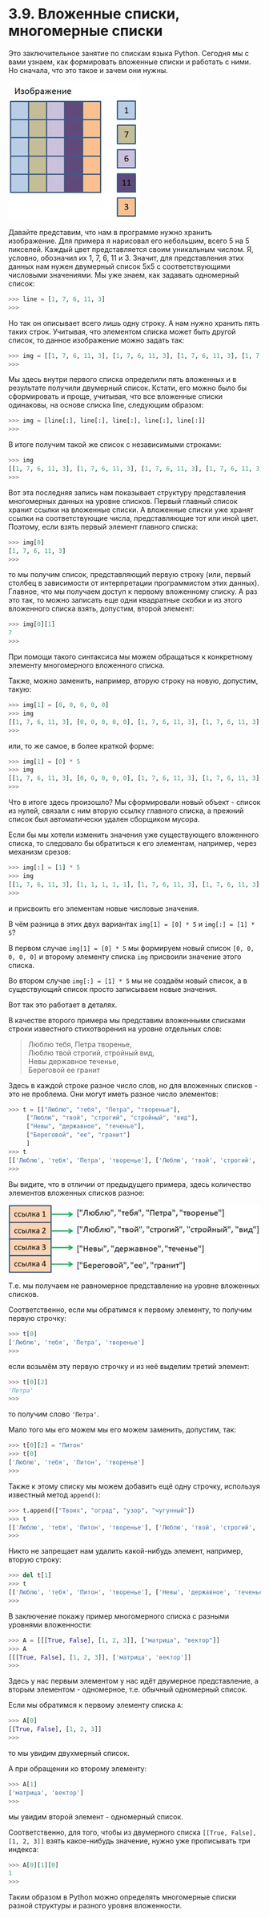 # 3.9. Вложенные списки, многомерные списки

Это заключительное занятие по спискам языка Python. Сегодня мы с вами узнаем, как формировать вложенные списки и работать с ними. Но сначала, что это такое и зачем они нужны.

![Двумерный список 5x5](../picture/03-picture/03.09.01.jpg "Двумерный список 5x5")

Давайте представим, что нам в программе нужно хранить изображение. Для примера я нарисовал его небольшим, всего 5 на 5 пикселей. Каждый цвет представляется своим уникальным числом. Я, условно, обозначил их 1, 7, 6, 11 и 3. Значит, для представления этих данных нам нужен двумерный список 5x5 с соответствующими числовыми значениями. Мы уже знаем, как задавать одномерный список:

```python
>>> line = [1, 7, 6, 11, 3]
>>>
```

Но так он описывает всего лишь одну строку. А нам нужно хранить пять таких строк. Учитывая, что элементом списка может быть другой список, то данное изображение можно задать так:

```python
>>> img = [[1, 7, 6, 11, 3], [1, 7, 6, 11, 3], [1, 7, 6, 11, 3], [1, 7, 6, 11, 3], [1, 7, 6, 11, 3]]
>>>
```

Мы здесь внутри первого списка определили пять вложенных и в результате получили двумерный список. Кстати, его можно было бы сформировать и проще, учитывая, что все вложенные списки одинаковы, на основе списка line, следующим образом:

```python
>>> img = [line[:], line[:], line[:], line[:], line[:]]
>>>
```

В итоге получим такой же список с независимыми строками:

```python
>>> img
[[1, 7, 6, 11, 3], [1, 7, 6, 11, 3], [1, 7, 6, 11, 3], [1, 7, 6, 11, 3], [1, 7, 6, 11, 3]]
>>>
```

Вот эта последняя запись нам показывает структуру представления многомерных данных на уровне списков. Первый главный список хранит ссылки на вложенные списки. А вложенные списки уже хранят ссылки на соответствующие числа, представляющие тот или иной цвет. Поэтому, если взять первый элемент главного списка:

```python
>>> img[0]
[1, 7, 6, 11, 3]
>>>
```

то мы получим список, представляющий первую строку (или, первый столбец в зависимости от интерпретации программистом этих данных). Главное, что мы получаем доступ к первому вложенному списку. А раз это так, то можно записать еще одни квадратные скобки и из этого вложенного списка взять, допустим, второй элемент:

```python
>>> img[0][1]
7
>>>
```

При помощи такого синтаксиса мы можем обращаться к конкретному элементу многомерного вложенного списка.

Также, можно заменить, например, вторую строку на новую, допустим, такую:

```python
>>> img[1] = [0, 0, 0, 0, 0]
>>> img
[[1, 7, 6, 11, 3], [0, 0, 0, 0, 0], [1, 7, 6, 11, 3], [1, 7, 6, 11, 3], [1, 7, 6, 11, 3]]
>>>
```

или, то же самое, в более краткой форме:

```python
>>> img[1] = [0] * 5
>>> img
[[1, 7, 6, 11, 3], [0, 0, 0, 0, 0], [1, 7, 6, 11, 3], [1, 7, 6, 11, 3], [1, 7, 6, 11, 3]]
>>>
```

Что в итоге здесь произошло? Мы сформировали новый объект - список из нулей, связали с ним вторую ссылку главного списка, а прежний список был автоматически удален сборщиком мусора.

Если бы мы хотели изменить значения уже существующего вложенного списка, то следовало бы обратиться к его элементам, например, через механизм срезов:

```python
>>> img[:] = [1] * 5
>>> img
[[1, 7, 6, 11, 3], [1, 1, 1, 1, 1], [1, 7, 6, 11, 3], [1, 7, 6, 11, 3], [1, 7, 6, 11, 3]]
>>>
```

и присвоить его элементам новые числовые значения.

В чём разница в этих двух вариантах `img[1] = [0] * 5` и `img[:] = [1] * 5`?

В первом случае `img[1] = [0] * 5` мы формируем новый список `[0, 0, 0, 0, 0]` и второму элементу списка `img` присвоили значение этого списка.

Во втором случае `img[:] = [1] * 5` мы не создаём новый список, а в существующий список просто записываем новые значения.

Вот так это работает в деталях.

В качестве второго примера мы представим вложенными списками строки известного стихотворения на уровне отдельных слов:

> Люблю тебя, Петра творенье,\
> Люблю твой строгий, стройный вид,\
> Невы державное теченье,\
> Береговой ее гранит

Здесь в каждой строке разное число слов, но для вложенных списков - это не проблема. Они могут иметь разное число элементов:

```python
>>> t = [["Люблю", "тебя", "Петра", "творенье"],
     ["Люблю", "твой", "строгий", "стройный", "вид"],
     ["Невы", "державное", "теченье"],
     ["Береговой", "ее", "гранит"]
     ]
>>> t
[['Люблю', 'тебя', 'Петра', 'творенье'], ['Люблю', 'твой', 'строгий', 'стройный', 'вид'], ['Невы', 'державное', 'теченье'], ['Береговой', 'ее', 'гранит']]
>>>
```

Вы видите, что в отличии от предыдущего примера, здесь количество элементов вложенных списков разное:

![Двумерный список стихотворения](../picture/03-picture/03.09.02.jpg "Двумерный список стихотворения")

Т.е. мы получаем не равномерное представление на уровне вложенных списков.

Соответственно, если мы обратимся к первому элементу, то получим первую строчку:

```python
>>> t[0]
['Люблю', 'тебя', 'Петра', 'творенье']
>>>
```

если возьмём эту первую строчку и из неё выделим третий элемент:

```python
>>> t[0][2]
'Петра'
>>>
```

то получим слово `'Петра'`.

Мало того мы его можем мы его можем заменить, допустим, так:

```python
>>> t[0][2] = "Питон"
>>> t[0]
['Люблю', 'тебя', 'Питон', 'творенье']
>>>
```

Также к этому списку мы можем добавить ещё одну строчку, используя известный метод `append()`:

```python
>>> t.append(["Твоих", "оград", "узор", "чугунный"])
>>> t
[['Люблю', 'тебя', 'Питон', 'творенье'], ['Люблю', 'твой', 'строгий', 'стройный', 'вид'], ['Невы', 'державное', 'теченье'], ['Береговой', 'ее', 'гранит'], ['Твоих', 'оград', 'узор', 'чугунный']]
>>>
```

Никто не запрещает нам удалить какой-нибудь элемент, например, вторую строку:

```python
>>> del t[1]
>>> t
[['Люблю', 'тебя', 'Питон', 'творенье'], ['Невы', 'державное', 'теченье'], ['Береговой', 'ее', 'гранит'], ['Твоих', 'оград', 'узор', 'чугунный']]
>>>
```

В заключение покажу пример многомерного списка с разными уровнями вложенности:

```python
>>> A = [[[True, False], [1, 2, 3]], ["матрица", "вектор"]]
>>> A
[[[True, False], [1, 2, 3]], ['матрица', 'вектор']]
>>>
```

Здесь у нас первым элементом у нас идёт двумерное представление, а вторым элементом - одномерное, т.е. обычный одномерный список.

Если мы обратимся к первому элементу списка `A`:

```python
>>> A[0]
[[True, False], [1, 2, 3]]
>>>
```

то мы увидим двухмерный список.

А при обращении ко второму элементу:

```python
>>> A[1]
['матрица', 'вектор']
>>>
```

мы увидим второй элемент - одномерный список.

Соответственно, для того, чтобы из двумерного списка `[[True, False], [1, 2, 3]]` взять какое-нибудь значение, нужно уже прописывать три индекса:

```python
>>> A[0][1][0]
1
>>>
```

Таким образом в Python можно определять многомерные списки разной структуры и разного уровня вложенности.
